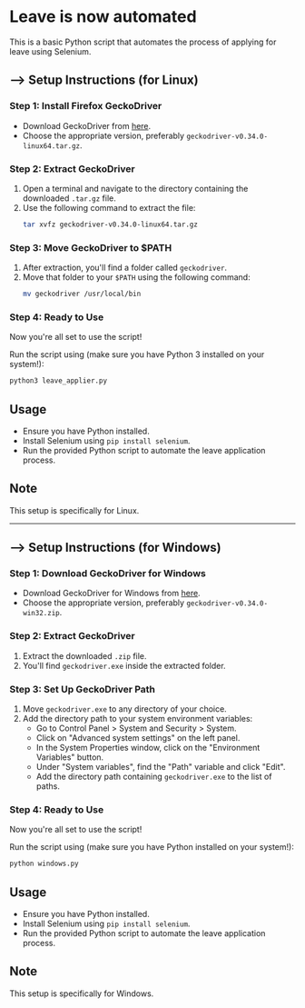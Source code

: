 # Leave is now automated

This is a basic Python script that automates the process of applying for leave using Selenium.

## --> Setup Instructions (for Linux)

### Step 1: Install Firefox GeckoDriver
- Download GeckoDriver from [here](https://github.com/mozilla/geckodriver/releases).
- Choose the appropriate version, preferably `geckodriver-v0.34.0-linux64.tar.gz`.

### Step 2: Extract GeckoDriver
1. Open a terminal and navigate to the directory containing the downloaded `.tar.gz` file.
2. Use the following command to extract the file:
    ```bash
    tar xvfz geckodriver-v0.34.0-linux64.tar.gz
    ```

### Step 3: Move GeckoDriver to $PATH
1. After extraction, you'll find a folder called `geckodriver`.
2. Move that folder to your `$PATH` using the following command:
    ```bash
    mv geckodriver /usr/local/bin
    ```

### Step 4: Ready to Use
Now you're all set to use the script! 

Run the script using (make sure you have Python 3 installed on your system!):

```bash
python3 leave_applier.py
```

## Usage
- Ensure you have Python installed.
- Install Selenium using `pip install selenium`.
- Run the provided Python script to automate the leave application process.

## Note
This setup is specifically for Linux. <br>

----------------------------------------------------------------------------------------------

## --> Setup Instructions (for Windows)

### Step 1: Download GeckoDriver for Windows
- Download GeckoDriver for Windows from [here](https://github.com/mozilla/geckodriver/releases).
- Choose the appropriate version, preferably `geckodriver-v0.34.0-win32.zip`.

### Step 2: Extract GeckoDriver
1. Extract the downloaded `.zip` file.
2. You'll find `geckodriver.exe` inside the extracted folder.

### Step 3: Set Up GeckoDriver Path
1. Move `geckodriver.exe` to any directory of your choice.
2. Add the directory path to your system environment variables:
    - Go to Control Panel > System and Security > System.
    - Click on "Advanced system settings" on the left panel.
    - In the System Properties window, click on the "Environment Variables" button.
    - Under "System variables", find the "Path" variable and click "Edit".
    - Add the directory path containing `geckodriver.exe` to the list of paths.

### Step 4: Ready to Use
Now you're all set to use the script!

Run the script using (make sure you have Python installed on your system!):

```bash
python windows.py
```
## Usage
- Ensure you have Python installed.
- Install Selenium using `pip install selenium`.
- Run the provided Python script to automate the leave application process.


## Note
This setup is specifically for Windows. 
